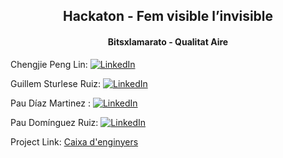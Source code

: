 <a name="readme-top"></a> 

<h2 align="center">Hackaton - Fem visible l’invisible</h2>

<h4 align="center"> Bitsxlamarato - Qualitat Aire </h4>


Chengjie Peng Lin:  [![LinkedIn][linkedin-shield]][linkedin-url] 

Guillem Sturlese Ruiz:  [![LinkedIn][linkedin-shield]][linkedin-url2]  

Pau Díaz Martinez :  [![LinkedIn][linkedin-shield]][linkedin-url3]

Pau Domínguez Ruiz:  [![LinkedIn][linkedin-shield]][linkedin-url4]

Project Link: [Caixa d'enginyers](https://github.com/MkProgramer33/CaixaEnginyers)

<!-- MARKDOWN LINKS & IMAGES -->
[linkedin-shield]: https://img.shields.io/badge/-LinkedIn-black.svg?style=for-the-badge&logo=linkedin&colorB=555

[linkedin-url]: https://www.linkedin.com/in/chengjie-peng-lin-13a247342/
[linkedin-url2]: https://www.linkedin.com/in/guillem-sturlese-ruiz-500246342/
[linkedin-url3]: https://www.linkedin.com/in/pau-d%C3%ADaz-mart%C3%ADnez-44b39a2a0/
[linkedin-url4]: https://www.linkedin.com/in/pau-dominguez-ruiz/
